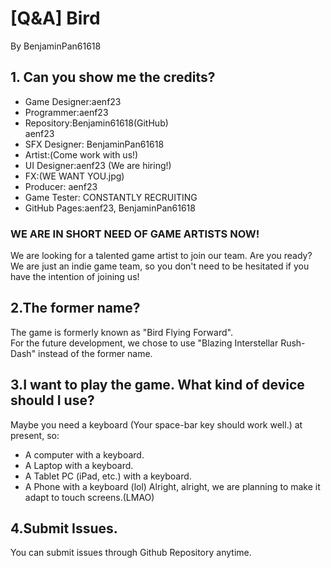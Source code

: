 #  [Q&A] Bird
By BenjaminPan61618
## 1. Can you show me the credits?
* Game Designer:aenf23
* Programmer:aenf23
* Repository:Benjamin61618(GitHub) \
             aenf23
* SFX Designer: BenjaminPan61618
* Artist:(Come work with us!)
* UI Designer:aenf23 (We are hiring!)
* FX:(WE WANT YOU.jpg)
* Producer: aenf23
* Game Tester: CONSTANTLY RECRUITING
* GitHub Pages:aenf23, BenjaminPan61618
### WE ARE IN SHORT NEED OF GAME ARTISTS NOW!
We are looking for a talented game artist to join our team. Are you ready? \
We are just an indie game team, so you don't need to be hesitated if you have the intention of joining us!

## 2.The former name?
The game is formerly known as "Bird Flying Forward". \
For the future development, we chose to use "Blazing Interstellar Rush-Dash" instead of the former name.

## 3.I want to play the game. What kind of device should I use?
Maybe you need a keyboard (Your space-bar key should work well.) at present, so:
* A computer with a keyboard.
* A Laptop with a keyboard.
* A Tablet PC (iPad, etc.) with a keyboard.
* A Phone with a keyboard (lol)
Alright, alright, we are planning to make it adapt to touch screens.(LMAO)

## 4.Submit Issues.
You can submit issues through Github Repository anytime.
